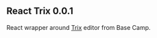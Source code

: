 ## React Trix 0.0.1

React wrapper around [Trix](https://github.com/basecamp/trix) editor from Base Camp.